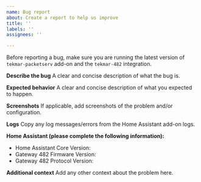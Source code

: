 ```yaml
---
name: Bug report
about: Create a report to help us improve
title: ''
labels: ''
assignees: ''

---
```


Before reporting a bug, make sure you are running the latest version of `tekmar-packetserv` add-on and the `tekmar-482` integration.

**Describe the bug**
A clear and concise description of what the bug is.

**Expected behavior**
A clear and concise description of what you expected to happen.

**Screenshots**
If applicable, add screenshots of the problem and/or configuration.

**Logs**
Copy any log messages/errors from the Home Assistant add-on logs.

**Home Assistant (please complete the following information):**
 - Home Assistant Core Version:
 - Gateway 482 Firmware Version:
 - Gateway 482 Protocol Version:

**Additional context**
Add any other context about the problem here.

